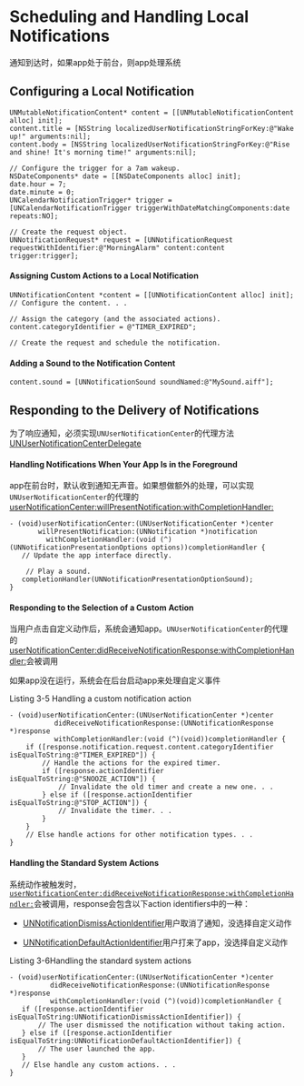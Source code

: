 # Scheduling and Handling Local Notifications

通知到达时，如果app处于前台，则app处理系统

## Configuring a Local Notification

```
UNMutableNotificationContent* content = [[UNMutableNotificationContent alloc] init];
content.title = [NSString localizedUserNotificationStringForKey:@"Wake up!" arguments:nil];
content.body = [NSString localizedUserNotificationStringForKey:@"Rise and shine! It's morning time!" arguments:nil];

// Configure the trigger for a 7am wakeup.
NSDateComponents* date = [[NSDateComponents alloc] init];
date.hour = 7;
date.minute = 0;
UNCalendarNotificationTrigger* trigger = [UNCalendarNotificationTrigger triggerWithDateMatchingComponents:date repeats:NO];

// Create the request object.
UNNotificationRequest* request = [UNNotificationRequest requestWithIdentifier:@"MorningAlarm" content:content trigger:trigger];
```

#### Assigning Custom Actions to a Local Notification

```
UNNotificationContent *content = [[UNNotificationContent alloc] init];
// Configure the content. . .

// Assign the category (and the associated actions).
content.categoryIdentifier = @"TIMER_EXPIRED";

// Create the request and schedule the notification.
```

#### Adding a Sound to the Notification Content

```
content.sound = [UNNotificationSound soundNamed:@"MySound.aiff"];
```

## Responding to the Delivery of Notifications

为了响应通知，必须实现`UNUserNotificationCenter`的代理方法[UNUserNotificationCenterDelegate](https://developer.apple.com/documentation/usernotifications/unusernotificationcenterdelegate)

#### Handling Notifications When Your App Is in the Foreground

app在前台时，默认收到通知无声音。如果想做额外的处理，可以实现`UNUserNotificationCenter`的代理的[userNotificationCenter:willPresentNotification:withCompletionHandler:](https://developer.apple.com/documentation/usernotifications/unusernotificationcenterdelegate/1649518-usernotificationcenter)

```
- (void)userNotificationCenter:(UNUserNotificationCenter *)center 
       willPresentNotification:(UNNotification *)notification
         withCompletionHandler:(void (^)(UNNotificationPresentationOptions options))completionHandler {
   // Update the app interface directly.

    // Play a sound.
   completionHandler(UNNotificationPresentationOptionSound);
}
```

#### Responding to the Selection of a Custom Action

当用户点击自定义动作后，系统会通知app。`UNUserNotificationCenter`的代理的[userNotificationCenter:didReceiveNotificationResponse:withCompletionHandler:](https://developer.apple.com/documentation/usernotifications/unusernotificationcenterdelegate/1649501-usernotificationcenter)会被调用

如果app没在运行，系统会在后台启动app来处理自定义事件

Listing 3-5 Handling a custom notification action

```
- (void)userNotificationCenter:(UNUserNotificationCenter *)center
           didReceiveNotificationResponse:(UNNotificationResponse *)response
           withCompletionHandler:(void (^)(void))completionHandler {
    if ([response.notification.request.content.categoryIdentifier isEqualToString:@"TIMER_EXPIRED"]) {
        // Handle the actions for the expired timer.
        if ([response.actionIdentifier isEqualToString:@"SNOOZE_ACTION"]) {
            // Invalidate the old timer and create a new one. . .
        } else if ([response.actionIdentifier isEqualToString:@"STOP_ACTION"]) {
            // Invalidate the timer. . .
        }
    }
    // Else handle actions for other notification types. . .
}
```

#### Handling the Standard System Actions

系统动作被触发时，[`userNotificationCenter:didReceiveNotificationResponse:withCompletionHandler:`](https://developer.apple.com/documentation/usernotifications/unusernotificationcenterdelegate/1649501-usernotificationcenter)会被调用，response会包含以下action identifiers中的一种：

* [UNNotificationDismissActionIdentifier](https://developer.apple.com/documentation/usernotifications/unnotificationdismissactionidentifier)用户取消了通知，没选择自定义动作

* [UNNotificationDefaultActionIdentifier](https://developer.apple.com/documentation/usernotifications/unnotificationdefaultactionidentifier)用户打来了app，没选择自定义动作

Listing 3-6Handling the standard system actions

```
- (void)userNotificationCenter:(UNUserNotificationCenter *)center
          didReceiveNotificationResponse:(UNNotificationResponse *)response
          withCompletionHandler:(void (^)(void))completionHandler {
   if ([response.actionIdentifier isEqualToString:UNNotificationDismissActionIdentifier]) {
       // The user dismissed the notification without taking action.
   } else if ([response.actionIdentifier isEqualToString:UNNotificationDefaultActionIdentifier]) {
       // The user launched the app.
   }
   // Else handle any custom actions. . .
}
```



